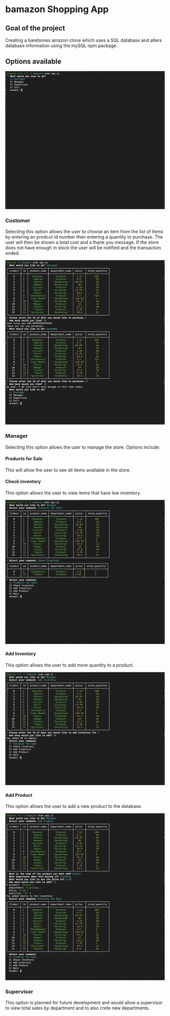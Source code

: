 # bamazon Shopping App

## Goal of the project
Creating a barebones amazon clone which uses a SQL database and alters database information using the mySQL npm package.

## Options available

![Image of concert-this](screenshots/start_menu.png)

### Customer
Selecting this option allows the user to choose an item from the list of items by entering an prodcut id number then entering a quantity to purchase. The user will then be shown a total cost and a thank you message. If the store does not have enough in stock the user will be notified and the transaction ended.

![Image of concert-this](screenshots/customer.png)

### Manager
Selecting this option allows the user to manage the store. Options include:
#### Products for Sale
This will allow the user to see all items available in the store.
#### Check inventory
This option allows the user to view items that have low inventory.

![Image of concert-this](screenshots/manager1.png)

#### Add Inventory
This option allows the user to add more quantity to a product.

![Image of concert-this](screenshots/manager2.png)

#### Add Product
This option allows the user to add a new product to the database.

![Image of concert-this](screenshots/manager3.png)


### Supervisor
This option is planned for future development and would allow a supervisor to view total sales by department and to also crete new departments.